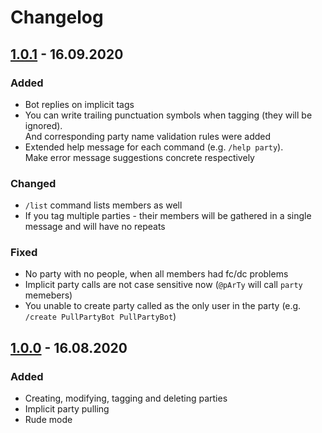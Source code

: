 # Changelog

## [1.0.1] - 16.09.2020

### Added

- Bot replies on implicit tags
- You can write trailing punctuation symbols when tagging (they will be ignored). \
  And corresponding party name validation rules were added
- Extended help message for each command (e.g. `/help party`). \
  Make error message suggestions concrete respectively

### Changed

- `/list` command lists members as well
- If you tag multiple parties - their members will be gathered in a single message and will have no repeats

### Fixed

- No party with no people, when all members had fc/dc problems
- Implicit party calls are not case sensitive now (`@pArTy` will call `party` memebers)
- You unable to create party called as the only user in the party (e.g. `/create PullPartyBot PullPartyBot`)

## [1.0.0] - 16.08.2020

### Added

- Creating, modifying, tagging and deleting parties
- Implicit party pulling
- Rude mode

[1.0.1]: https://github.com/pool-party/pull-party-bot/compare/v1.0.0...v1.0.1
[1.0.0]: https://github.com/pool-party/pull-party-bot/releases/tag/v1.0.0
